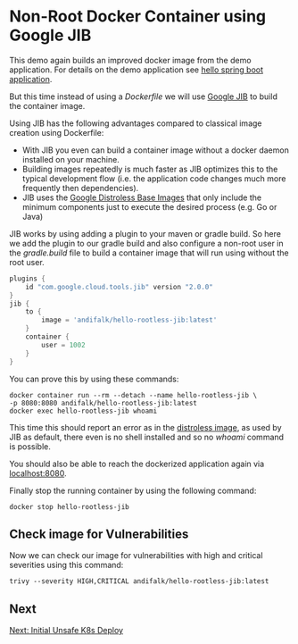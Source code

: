 # Non-Root Docker Container using Google JIB

This demo again builds an improved docker image from the demo application.
For details on the demo application see [hello spring boot application](../step1-hello-spring-boot).

But this time instead of using a _Dockerfile_ we will use [Google JIB](https://github.com/GoogleContainerTools/jib) to build the container image.

Using JIB has the following advantages compared to classical image creation using Dockerfile:  

* With JIB you even can build a container image without a docker daemon installed on your machine.
* Building images repeatedly is much faster as JIB optimizes this to the typical development flow (i.e. the application code changes much more frequently then dependencies).
* JIB uses the [Google Distroless Base Images](https://github.com/GoogleContainerTools/distroless) that only include the minimum components just to execute the desired process (e.g. Go or Java)

JIB works by using adding a plugin to your maven or gradle build.
So here we add the plugin to our gradle build and also configure a non-root user in the _gradle.build_ file to build a container image that will run using
without the root user.

```groovy
plugins {
    id "com.google.cloud.tools.jib" version "2.0.0"
}
jib {
    to {
        image = 'andifalk/hello-rootless-jib:latest'
    }
    container {
        user = 1002
    }
}
```
  
You can prove this by using these commands:

```shell
docker container run --rm --detach --name hello-rootless-jib \
-p 8080:8080 andifalk/hello-rootless-jib:latest
docker exec hello-rootless-jib whoami
```

This time this should report an error as in the [distroless image](https://github.com/GoogleContainerTools/distroless), as used by JIB as default, there even is no shell installed and so no _whoami_ command is possible.

You should also be able to reach the dockerized application again via [localhost:8080](http://localhost:8080).

Finally stop the running container by using the following command:

```shell
docker stop hello-rootless-jib
```

## Check image for Vulnerabilities

Now we can check our image for vulnerabilities with high and critical severities using this command:

```shell
trivy --severity HIGH,CRITICAL andifalk/hello-rootless-jib:latest
```

## Next

[Next: Initial Unsafe K8s Deploy](../step5-initial-k8s-deploy)
